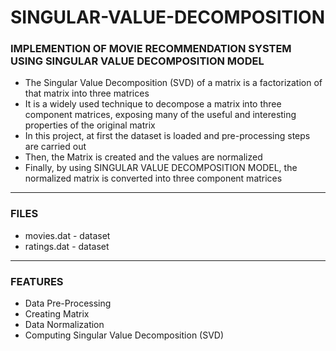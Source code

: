 # SINGULAR-VALUE-DECOMPOSITION

### IMPLEMENTION OF MOVIE RECOMMENDATION SYSTEM USING SINGULAR VALUE DECOMPOSITION MODEL

- The Singular Value Decomposition (SVD) of a matrix is a factorization of that matrix into three matrices
- It is a widely used technique to decompose a matrix into three component matrices, exposing many of the useful and interesting properties of the original matrix
- In this project, at first the dataset is loaded and pre-processing steps are carried out
- Then, the Matrix is created and the values are normalized
- Finally, by using SINGULAR VALUE DECOMPOSITION MODEL, the normalized matrix is converted into three component matrices

-----

### FILES

- movies.dat - dataset
- ratings.dat - dataset

-----

### FEATURES

- Data Pre-Processing
- Creating Matrix
- Data Normalization
- Computing Singular Value Decomposition (SVD)

